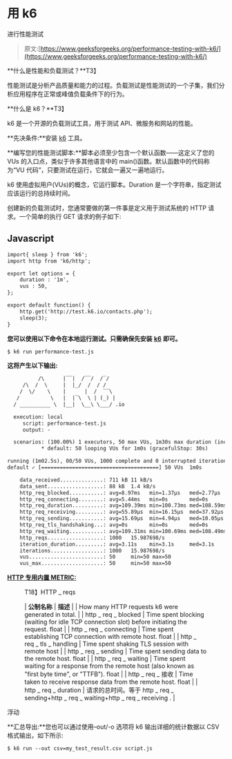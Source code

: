 # 用 k6

进行性能测试

> 原文:[https://www.geeksforgeeks.org/performance-testing-with-k6/](https://www.geeksforgeeks.org/performance-testing-with-k6/)

**什么是性能和负载测试？**T3】

性能测试是分析产品质量和能力的过程。负载测试是性能测试的一个子集，我们分析应用程序在正常或峰值负载条件下的行为。

**什么是 k6？**T3】

k6 是一个开源的负载测试工具，用于测试 API、微服务和网站的性能。

**先决条件:**安装 [k6](https://k6.io/docs/getting-started/installation) 工具。

**编写您的性能测试脚本:**脚本必须至少包含一个默认函数——这定义了您的 VUs 的入口点，类似于许多其他语言中的 main()函数。默认函数中的代码称为“VU 代码”，只要测试在运行，它就会一遍又一遍地运行。

k6 使用虚拟用户(VUs)的概念，它运行脚本。Duration 是一个字符串，指定测试应该运行的总持续时间。

创建新的负载测试时，您通常要做的第一件事是定义用于测试系统的 HTTP 请求。一个简单的执行 GET 请求的例子如下:

## Javascript

```html
import{ sleep } from 'k6';
import http from 'k6/http';

export let options = {
    duration : '1m',
    vus : 50,
};

export default function() {
    http.get('http://test.k6.io/contacts.php');
    sleep(3);
}
```

**您可以使用以下命令在本地运行测试。只需确保先安装** [**k6**](https://k6.io/docs/getting-started/installation) **即可。**

```html
$ k6 run performance-test.js

```

**这将产生以下输出:**

```html
          /\      |‾‾|  /‾‾/  /‾/
     /\  /  \     |  |_/  /  / /
    /  \/    \    |      |  /  ‾‾\
   /          \   |  |‾\  \ | (_) |
  / __________ \  |__|  \__\ \___/ .io

  execution: local
     script: performance-test.js
     output: -

  scenarios: (100.00%) 1 executors, 50 max VUs, 1m30s max duration (incl. graceful stop):
           * default: 50 looping VUs for 1m0s (gracefulStop: 30s)

running (1m02.5s), 00/50 VUs, 1000 complete and 0 interrupted iterations
default ✓ [======================================] 50 VUs  1m0s

    data_received..............: 711 kB 11 kB/s
    data_sent..................: 88 kB  1.4 kB/s
    http_req_blocked...........: avg=8.97ms   min=1.37µs   med=2.77µs   max=186.58ms p(90)=9.39µs   p(95)=8.85ms
    http_req_connecting........: avg=5.44ms   min=0s       med=0s       max=115.8ms  p(90)=0s       p(95)=5.16ms
    http_req_duration..........: avg=109.39ms min=100.73ms med=108.59ms max=148.3ms  p(90)=114.59ms p(95)=119.62ms
    http_req_receiving.........: avg=55.89µs  min=16.15µs  med=37.92µs  max=9.67ms   p(90)=80.07µs  p(95)=100.34µs
    http_req_sending...........: avg=15.69µs  min=4.94µs   med=10.05µs  max=109.1µs  p(90)=30.32µs  p(95)=45.83µs
    http_req_tls_handshaking...: avg=0s       min=0s       med=0s       max=0s       p(90)=0s       p(95)=0s
    http_req_waiting...........: avg=109.31ms min=100.69ms med=108.49ms max=148.22ms p(90)=114.54ms p(95)=119.56ms
    http_reqs..................: 1000   15.987698/s
    iteration_duration.........: avg=3.11s    min=3.1s     med=3.1s     max=3.3s     p(90)=3.12s    p(95)=3.15s
    iterations.................: 1000   15.987698/s
    vus........................: 50     min=50 max=50
    vus_max....................: 50     min=50 max=50

```

[**HTTP 专用内置 METRIC:**](https://k6.io/docs/using-k6/metrics)

<figure class="table">T18】HTTP _ reqs

| **公制名称** | **描述** |
| How many HTTP requests k6 were generated in total. |
| http _ req _ blocked | Time spent blocking (waiting for idle TCP connection slot) before initiating the request. float |
| http _ req _ connecting | Time spent establishing TCP connection with remote host. float |
| http _ req _ tls _ handling | Time spent shaking TLS session with remote host |
| http _ req _ sending | Time spent sending data to the remote host. float |
| http _ req _ waiting | Time spent waiting for a response from the remote host (also known as "first byte time", or "TTFB"). float |
| http _ req _ 接收 | Time taken to receive response data from the remote host. float |
| http _ req _ duration | 请求的总时间。等于 http _ req _ sending+http _ req _ waiting+http _ req _ receiving . |

</figure>

浮动

**汇总导出:**您也可以通过使用–out/-o 选项将 k6 输出详细的统计数据以 CSV 格式输出，如下所示:

```html
$ k6 run --out csv=my_test_result.csv script.js

```